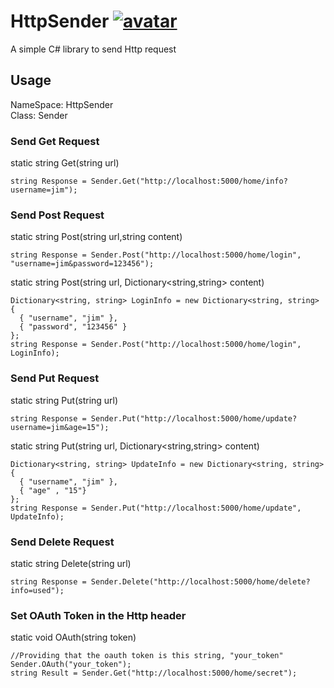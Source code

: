 # HttpSender [![avatar](https://img.shields.io/badge/nuget-v0.0.0-yellowgreen.svg)](https://www.nuget.org/packages/HttpSender/)
A simple C# library to send Http request

## Usage
NameSpace: HttpSender  
Class: Sender

### Send Get Request
static string Get(string url)  
```
string Response = Sender.Get("http://localhost:5000/home/info?username=jim");
```
### Send Post Request
static string Post(string url,string content)  
```
string Response = Sender.Post("http://localhost:5000/home/login", "username=jim&password=123456");
```
static string Post(string url, Dictionary<string,string> content)  
```
Dictionary<string, string> LoginInfo = new Dictionary<string, string> 
{ 
  { "username", "jim" },
  { "password", "123456" }
};
string Response = Sender.Post("http://localhost:5000/home/login", LoginInfo);
```
### Send Put Request
static string Put(string url)  
```
string Response = Sender.Put("http://localhost:5000/home/update?username=jim&age=15");
```
static string Put(string url, Dictionary<string,string> content)  
```
Dictionary<string, string> UpdateInfo = new Dictionary<string, string> 
{ 
  { "username", "jim" },
  { "age" , "15"}
};
string Response = Sender.Put("http://localhost:5000/home/update", UpdateInfo);
```
### Send Delete Request
static string Delete(string url)  
```
string Response = Sender.Delete("http://localhost:5000/home/delete?info=used");
```
### Set OAuth Token in the Http header
static void OAuth(string token)
```
//Providing that the oauth token is this string, "your_token"
Sender.OAuth("your_token");
string Result = Sender.Get("http://localhost:5000/home/secret");
```
